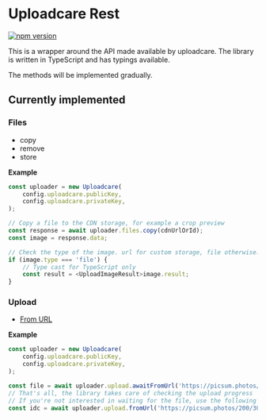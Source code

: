# Uploadcare Rest
[![npm version](https://img.shields.io/npm/v/uploadcare-rest.svg?logo=npm&style=for-the-badge)](https://www.npmjs.com/package/uploadcare-rest)

This is a wrapper around the API made available by uploadcare.
The library is written in TypeScript and has typings available.

The methods will be implemented gradually.

## Currently implemented

### Files
- copy
- remove
- store

**Example**

```TypeScript
const uploader = new Uploadcare(
    config.uploadcare.publicKey,
    config.uploadcare.privateKey,
);

// Copy a file to the CDN storage, for example a crop preview
const response = await uploader.files.copy(cdnUrlOrId);
const image = response.data;

// Check the type of the image. url for custom storage, file otherwise.
if (image.type === 'file') {
    // Type cast for TypeScript only
    const result = <UploadImageResult>image.result;
}
```

### Upload
- [From URL](https://uploadcare.com/docs/api_reference/upload/from_url/)

**Example**

```TypeScript
const uploader = new Uploadcare(
    config.uploadcare.publicKey,
    config.uploadcare.privateKey,
);

const file = await uploader.upload.awaitFromUrl('https://picsum.photos/200/300/?random');
// That's all, the library takes care of checking the upload progress
// If you're not interested in waiting for the file, use the following
const idc = await uploader.upload.fromUrl('https://picsum.photos/200/300/?random');
```
